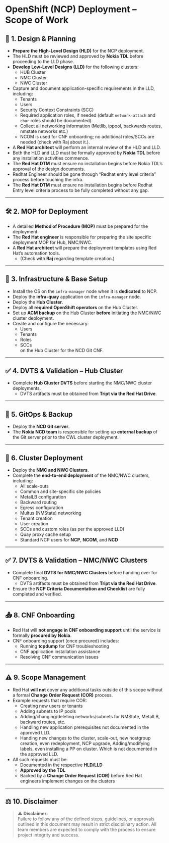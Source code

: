 # OpenShift (NCP) Deployment – Scope of Work

## 📐 1. Design & Planning

- **Prepare the High-Level Design (HLD)** for the NCP deployment.
- The HLD must be reviewed and approved by **Nokia TDL** before proceeding to the LLD phase.
- **Develop Low-Level Designs (LLD)** for the following clusters:
  - HUB Cluster
  - NMC Cluster
  - NWC Cluster
- Capture and document application-specific requirements in the LLD, including:
  - Tenants
  - Users
  - Security Context Constraints (SCC)
  - Required application roles, if needed (default `network-attach` and `cbur` roles should be documented).
  - Collect all networking information (Metllb, ippool, backwards routes, nmstate networks etc.)
  - NCOM is used for CNF onboarding; no additional roles/SCCs are needed (check with Raj about it.).
- A **Red Hat architect** will perform an internal review of the HLD and LLD.
- Both the HLD and LLD must be formally approved by **Nokia TDL** before any installation activities commence.
- The **Red Hat DTM** must ensure no installation begins before Nokia TDL’s approval of the design documents.
- Redhat Engineer should be gone through “Redhat entry level criteria” process before touching the infra. 
- The **Red Hat DTM** must ensure no installation begins before Redhat Entry level criteria process to be fully completed without any gap. 


---

## 🛠️ 2. MOP for Deployment

- A detailed **Method of Procedure (MOP)** must be prepared for the deployment.
- The **Red Hat engineer** is responsible for preparing the site specific deployment MOP for Hub, NMC/NWC. 
- A **Red Hat architect** will prepare the deployment templates using Red Hat’s automation tools.
  - (Check with **Raj** regarding template creation.)

---

## 🧱 3. Infrastructure & Base Setup

- Install the OS on the `infra-manager` node when it is **dedicated** to NCP.
- Deploy the **infra-quay** application on the `infra-manager` node.
- Deploy the **Hub Cluster**.
- Deploy all **required OpenShift operators** on the Hub Cluster.
- Set up **ACM backup** on the Hub Cluster **before** initiating the NMC/NWC cluster deployment.
- Create and configure the necessary:
  - Users
  - Tenants
  - Roles
  - SCCs  
  on the Hub Cluster for the NCD Git CNF.

---

## ✅ 4. DVTS & Validation – Hub Cluster

- Complete **Hub Cluster DVTS** before starting the NMC/NWC cluster deployments.
  - DVTS artifacts must be obtained from **Tript via the Red Hat Drive**.

---

## 🔁 5. GitOps & Backup

- Deploy the **NCD Git server**.
- The **Nokia NCD team** is responsible for setting up **external backup** of the Git server prior to the CWL cluster deployment.

---

## 🚀 6. Cluster Deployment

- Deploy the **NMC and NWC Clusters**.
- Complete the **end-to-end deployment** of the NMC/NWC clusters, including:
  - All scale-outs
  - Common and site-specific site policies
  - MetalLB configuration
  - Backward routing
  - Egress configuration
  - Multus (NMState) networking
  - Tenant creation
  - User creation
  - SCCs and custom roles (as per the approved LLD)
  - Quay proxy cache setup
  - Standard NCP users for **NCP**, **NCOM**, and **NCD**

---

## ✅ 7. DVTS & Validation – NMC/NWC Clusters

- Complete final **DVTS for NMC/NWC Clusters** before handing over for CNF onboarding.
  - DVTS artifacts must be obtained from **Tript via the Red Hat Drive**.
- Ensure the **NCP Criteria Documentation and Checklist** are fully completed and verified.

---

## 📤 8. CNF Onboarding

- Red Hat will **not engage in CNF onboarding support** until the service is formally **procured by Nokia**.
- CNF onboarding support (once procured) includes:
  - Running **tcpdump** for CNF troubleshooting
  - CNF application installation assistance
  - Resolving CNF communication issues

---

## ⚠️ 9. Scope Management

- Red Hat **will not** cover any additional tasks outside of this scope without a formal **Change Order Request (COR)** process.
- Example requests that require COR:
  - Creating new users or tenants
  - Adding subnets to IP pools
  - Adding/changing/deleting networks/subnets for NMState, MetalLB, backward routes, etc.
  - Handling new application prerequisites not documented in the approved LLD.
  - Handing new changes to the cluster, scale-out, new hostgroup creation, even redeployment, NCP upgrade, Adding/modifying labels, even installing a PP on cluster. Which is not documented in the approved LLD.
- All such requests must be:
  - Documented in the respective **HLD/LLD**
  - **Approved by the TDL**
  - Backed by a **Change Order Request (COR)** before Red Hat engineers implement changes on the clusters

---

## ⚖️ 10. Disclaimer

> ⚠️ **Disclaimer:**  
> Failure to follow any of the defined steps, guidelines, or approvals outlined in this document may result in strict disciplinary action. All team members are expected to comply with the process to ensure project integrity and success.